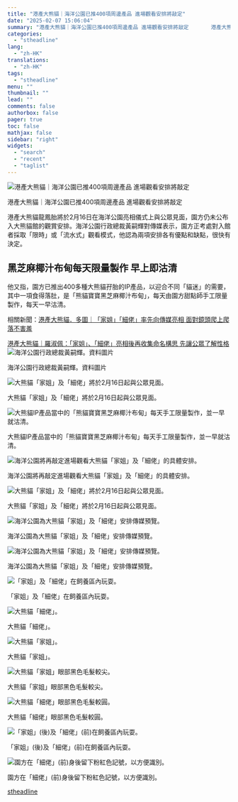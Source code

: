 ```yaml
---
title: "港產大熊貓｜海洋公園已推400項周邊產品 進場觀看安排將敲定"
date: "2025-02-07 15:06:04"
summary: "港產大熊貓｜海洋公園已推400項周邊產品 進場觀看安排將敲定       港產大熊貓龍鳳胎將..."
categories:
  - "stheadline"
lang:
  - "zh-HK"
translations:
  - "zh-HK"
tags:
  - "stheadline"
menu: ""
thumbnail: ""
lead: ""
comments: false
authorbox: false
pager: true
toc: false
mathjax: false
sidebar: "right"
widgets:
  - "search"
  - "recent"
  - "taglist"
---
```


![港產大熊貓｜海洋公園已推400項周邊產品 進場觀看安排將敲定](https://image.stheadline.com/f/680p0/0x0/100/none/c99bb64d12b5553ac9d0452f4b39f5a1/stheadline/inewsmedia/20250207/_2025020715050631372.jpg)

港產大熊貓｜海洋公園已推400項周邊產品 進場觀看安排將敲定




港產大熊貓龍鳳胎將於2月16日在海洋公園亮相儀式上與公眾見面，園方仍未公布入大熊貓館的觀賞安排。海洋公園行政總裁黃嗣輝對傳媒表示，園方正考處對入館者採取「限時」或「流水式」觀看模式，他認為兩項安排各有優點和缺點，很快有決定。

黑芝麻椰汁布甸每天限量製作 早上即沽清
-------------------

他又指，園方已推出400多種大熊貓孖胎的IP產品，以迎合不同「貓迷」的需要，其中一項食得落肚，是「熊貓寶寶黑芝麻椰汁布甸」，每天由園方甜點師手工限量製作，每天一早沽清。

相關新聞：[港產大熊貓．多圖｜「家姐」「細佬」率先向傳媒亮相 面對鏡頭爬上爬落不害羞](https://www.stheadline.com/society/3426186/%E6%B8%AF%E7%94%A2%E5%A4%A7%E7%86%8A%E8%B2%93%E5%A4%9A%E5%9C%96%E5%AE%B6%E5%A7%90%E7%B4%B0%E4%BD%AC%E7%8E%87%E5%85%88%E5%90%91%E5%82%B3%E5%AA%92%E4%BA%AE%E7%9B%B8-%E9%9D%A2%E5%B0%8D%E9%8F%A1%E9%A0%AD%E7%88%AC%E4%B8%8A%E7%88%AC%E8%90%BD%E4%B8%8D%E5%AE%B3%E7%BE%9E)

[港產大熊貓｜羅淑佩：「家姐」、「細佬」亮相後再收集命名構思 先讓公眾了解性格](https://www.stheadline.com/society/3424127/%E6%B8%AF%E7%94%A2%E5%A4%A7%E7%86%8A%E8%B2%93%E7%BE%85%E6%B7%91%E4%BD%A9%E5%AE%B6%E5%A7%90%E7%B4%B0%E4%BD%AC%E4%BA%AE%E7%9B%B8%E5%BE%8C%E5%86%8D%E6%94%B6%E9%9B%86%E5%91%BD%E5%90%8D%E6%A7%8B%E6%80%9D-%E5%85%88%E8%AE%93%E5%85%AC%E7%9C%BE%E4%BA%86%E8%A7%A3%E6%80%A7%E6%A0%BC)
 ![海洋公園行政總裁黃嗣輝。資料圖片](https://image.hkhl.hk/f/1024p0/0x0/100/none/fd01f3b98287ce1947ae05afff2422ad/2025-02/NY230803OCEANPARK005.jpg)


海洋公園行政總裁黃嗣輝。資料圖片



 ![大熊貓「家姐」及「細佬」將於2月16日起與公眾見面。](https://image.hkhl.hk/f/1024p0/0x0/100/none/408ef576bfe428560fe9057c5efc7b9f/2025-02/WhatsApp_2025-02-0714_37_29_044e0475.jpg)


大熊貓「家姐」及「細佬」將於2月16日起與公眾見面。



 ![大熊貓IP產品當中的「熊貓寶寶黑芝麻椰汁布甸」每天手工限量製作，並一早就沽清。](https://image.hkhl.hk/f/1024p0/0x0/100/none/22ea2ef9181f49973c6707bff8a0f981/2025-02/WhatsApp_2025-02-0714_37_29_bd10fb45.jpg)


大熊貓IP產品當中的「熊貓寶寶黑芝麻椰汁布甸」每天手工限量製作，並一早就沽清。



 ![海洋公園將再敲定進場觀看大熊貓「家姐」及「細佬」的具體安排。](https://image.hkhl.hk/f/1024p0/0x0/100/none/8dec621c3b3b5111c5307da5fdbfdca1/2025-02/WhatsApp_2025-02-0714_37_29_e1565165.jpg)


海洋公園將再敲定進場觀看大熊貓「家姐」及「細佬」的具體安排。



 ![大熊貓「家姐」及「細佬」將於2月16日起與公眾見面。](https://image.hkhl.hk/f/1024p0/0x0/100/none/5dddbcaf86fd6722aafd78fc659d9381/2025-02/WhatsApp_2025-02-0714_37_30_c178df66.jpg)


大熊貓「家姐」及「細佬」將於2月16日起與公眾見面。



 ![海洋公園為大熊貓「家姐」及「細佬」安排傳媒預覽。](https://image.hkhl.hk/f/1024p0/0x0/100/none/6b23cebe3814e6e58386c1cc6091aa6b/2025-02/KakaoTalk_20250206_142629460_05.jpg)


海洋公園為大熊貓「家姐」及「細佬」安排傳媒預覽。



 ![海洋公園為大熊貓「家姐」及「細佬」安排傳媒預覽。](https://image.hkhl.hk/f/1024p0/0x0/100/none/b194a5b632d9433bdb6e11e92dc4f330/2025-02/KakaoTalk_20250206_142629460_08.jpg)


海洋公園為大熊貓「家姐」及「細佬」安排傳媒預覽。



 ![「家姐」及「細佬」在飼養區內玩耍。](https://image.hkhl.hk/f/1024p0/0x0/100/none/6be22503c16036a00286fef0f3bc4739/2025-02/KakaoTalk_20250206_142629460.jpg)


「家姐」及「細佬」在飼養區內玩耍。



 ![大熊貓「細佬」。](https://image.hkhl.hk/f/1024p0/0x0/100/none/7930d0209b07b99215c5e85722c9dde6/2025-02/KakaoTalk_20250206_142629460_06.jpg)


大熊貓「細佬」。



 ![大熊貓「家姐」。](https://image.hkhl.hk/f/1024p0/0x0/100/none/d808989270cd03fae7cf15e74cb3cbf1/2025-02/KakaoTalk_20250206_142629460_07.jpg)


大熊貓「家姐」。



 ![大熊貓「家姐」眼部黑色毛髮較尖。](https://image.hkhl.hk/f/1024p0/0x0/100/none/b0bfcf3c424c29850466cad58f0be1af/2025-02/KakaoTalk_20250206_142629460_01.jpg)


大熊貓「家姐」眼部黑色毛髮較尖。



 ![大熊貓「細佬」眼部黑色毛髮較圓。](https://image.hkhl.hk/f/1024p0/0x0/100/none/3b4c7bf22ab39c0a28de931767adfb5c/2025-02/KakaoTalk_20250206_142629460_02.jpg)


大熊貓「細佬」眼部黑色毛髮較圓。



 ![「家姐」(後)及「細佬」(前)在飼養區內玩耍。](https://image.hkhl.hk/f/1024p0/0x0/100/none/f2d7212d71f5e953b2046a16c247cf14/2025-02/KakaoTalk_20250206_142629460_03.jpg)


「家姐」(後)及「細佬」(前)在飼養區內玩耍。



 ![園方在「細佬」(前)身後留下粉紅色記號，以方便識別。](https://image.hkhl.hk/f/1024p0/0x0/100/none/65f031e79748ca1fb0740715e057df7b/2025-02/KakaoTalk_20250206_142629460_04.jpg)


園方在「細佬」(前)身後留下粉紅色記號，以方便識別。

[stheadline](https://std.stheadline.com/realtime/article/2051385/即時-港聞-港產大熊貓-海洋公園已推400項周邊產品-進場觀看安排將敲定)
